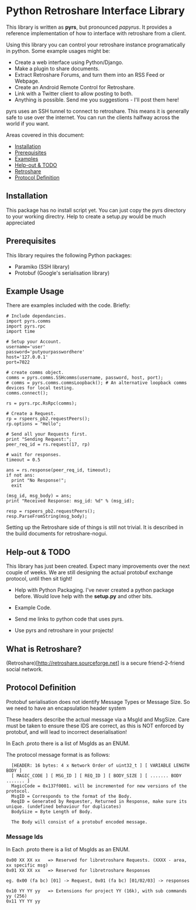 # Python Retroshare Interface Library #

This library is written as **pyrs**, but pronounced _papyrus_. It provides a 
reference implementation of how to interface with retroshare from a client.

Using this library you can control your retroshare instance programatically in python. 
Some example usages might be:

 * Create a web interface using Python/Django.
 * Make a plugin to share documents.
 * Extract Retroshare Forums, and turn them into an RSS Feed or Webpage.
 * Create an Android Remote Control for Retroshare.
 * Link with a Twitter client to allow posting to both.
 * Anything is possible. Send me you suggestions - I'll post them here!

pyrs uses an SSH tunnel to connect to retroshare. This means it is generally
safe to use over the internet. You can run the clients halfway across the world if you want.

Areas covered in this document:

 * [ Installation ](#installation)
 * [ Prerequisites ](#prerequisites)
 * [ Examples ](#example-usage)
 * [ Help-out & TODO ](#help-out---todo)
 * [ Retroshare ](#what-is-retroshare)
 * [ Protocol Definition ](#proto-definition)

## Installation ##

This package has no install script yet. You can just copy the pyrs directory
to your working directry. Help to create a setup.py would be much appreciated

## Prerequisites ##

This library requires the following Python packages:
 * Paramiko (SSH library)
 * Protobuf (Google's serialisation library)

## Example Usage ##

There are examples included with the code. Briefly:

    # Include dependancies.
    import pyrs.comms
    import pyrs.rpc
    import time

    # Setup your Account.
    username='user'
    password='putyourpasswordhere'
    host='127.0.0.1'
    port=7022

    # create comms object.
    comms = pyrs.comms.SSHcomms(username, password, host, port);
    # comms = pyrs.comms.commsLoopback(); # An alternative loopback comms devices for local testing.
    comms.connect();

    rs = pyrs.rpc.RsRpc(comms);
  
    # Create a Request.
    rp = rspeers_pb2.requestPeers();
    rp.options = "Hello";
  
    # Send all your Requests first.
    print "Sending Request:";
    peer_req_id = rs.request(17, rp) 
  
    # wait for responses.
    timeout = 0.5
  
    ans = rs.response(peer_req_id, timeout);
    if not ans:
      print "No Response!";
      exit 

    (msg_id, msg_body) = ans;
    print "Received Response: msg_id: %d" % (msg_id);

    resp = rspeers_pb2.requestPeers();
    resp.ParseFromString(msg_body);

Setting up the Retroshare side of things is still not trivial. It is described in the 
build documents for retroshare-nogui.  
  
## Help-out & TODO ##

This library has just been created. Expect many improvements over the next couple of weeks.
We are still designing the actual protobuf exchange protocol, until then sit tight!

 * Help with Python Packaging. I've never created a python package before.
   Would love help with the **setup.py** and other bits.

 * Example Code. 

 * Send me links to python code that uses pyrs.

 * Use pyrs and retroshare in your projects!


## What is Retroshare? ##

(Retroshare)[http://retroshare.sourceforge.net] is a secure friend-2-friend social network. 

## Protocol Definition ##

Protobuf serialisation does not identify Message Types or Message Size.
So we need to have an encapsulation header system 

These headers describe the actual message via a MsgId and MsgSize.
Care must be taken to ensure these IDS are correct, as this is NOT enforced
by protobuf, and will lead to incorrect deserialisation!

In Each .proto there is a list of MsgIds as an ENUM.

The protocol message format is as follows: 

      [HEADER: 16 bytes: 4 x Network Order of uint32_t ] [ VARIABLE LENGTH BODY ] 
      [ MAGIC_CODE ] [ MSG_ID ] [ REQ_ID ] [ BODY_SIZE ] [ ....... BODY ....... ]
      MagicCode = 0x137f0001. will be incremented for new versions of the protocol.
      MsgID = Corresponds to the format of the Body.
      ReqID = Generated by Requester, Returned in Response, make sure its unique. (undefined behaviour for duplicates)
      BodySize = Byte Length of Body.

      The Body will consist of a protobuf encoded message.


### Message Ids ###

In Each .proto there is a list of MsgIds as an ENUM.

    0x00 XX XX xx	=> Reserved for libretroshare Requests. (XXXX - area, xx specific msg)
    0x01 XX XX xx	=> Reserved for libretroshare Responses

    eg. 0x00 (fa bc) [01] -> Request, 0x01 (fa bc) [01/02/03] -> responses

    0x10 YY YY yy   => Extensions for project YY (16k), with sub commands yy (256)
    0x11 YY YY yy


